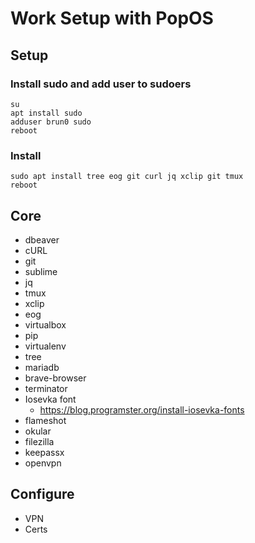 # Work Setup with PopOS

## Setup

### Install sudo and add user to sudoers

```console
su
apt install sudo
adduser brun0 sudo
reboot
```

### Install

```
sudo apt install tree eog git curl jq xclip git tmux
reboot
```

## Core

- dbeaver
- cURL
- git
- sublime
- jq
- tmux
- xclip
- eog
- virtualbox
- pip
- virtualenv
- tree
- mariadb
- brave-browser
- terminator
- Iosevka font
  - https://blog.programster.org/install-iosevka-fonts
- flameshot
- okular
- filezilla
- keepassx
- openvpn

## Configure

- VPN
- Certs